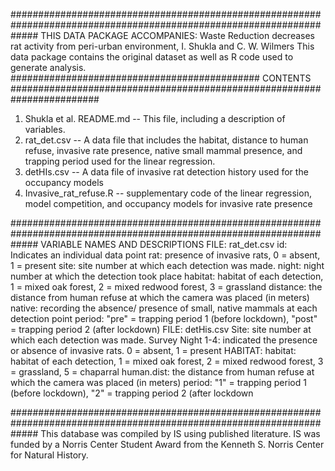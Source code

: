 #####################################################################################################################
THIS DATA PACKAGE ACCOMPANIES: Waste Reduction decreases rat activity from peri-urban environment, I. Shukla and C. W. Wilmers
This data package contains the original dataset as well as R code used to generate analysis.
############################################# CONTENTS ########################################################################
1.	Shukla et al. README.md -- This file, including a description of variables.
2.	rat_det.csv -- A data file that includes the habitat, distance to human refuse, invasive rate presence, native small mammal presence, and trapping period used for the linear regression.
3.	detHIs.csv -- A data file of invasive rat detection history used for the occupancy models
4.	Invasive_rat_refuse.R -- supplementary code of the linear regression, model competition, and occupancy models  for invasive rate presence

   #####################################################################################################################
VARIABLE NAMES AND DESCRIPTIONS
FILE: rat_det.csv
id: Indicates an individual data point
rat: presence of invasive rats, 0 = absent, 1 = present
site: site number at which each detection was made.
night: night number at which the detection took place
habitat: habitat of each detection, 1 = mixed oak forest, 2 = mixed redwood forest, 3 = grassland
distance: the distance from human refuse at which the camera was placed (in meters)
native: recording the absence/ presence of small, native mammals at each detection point
period: "pre" = trapping period 1 (before lockdown), "post" = trapping period 2 (after lockdown)
FILE: detHis.csv
Site: site number at which each detection was made.
Survey Night 1-4: indicated the presence or absence of invasive rats. 0 = absent, 1 = present
HABITAT: habitat: habitat of each detection, 1 = mixed oak forest, 2 = mixed redwood forest, 3 = grassland, 5 = chaparral 
human.dist: the distance from human refuse at which the camera was placed (in meters)
period: "1" = trapping period 1 (before lockdown), "2" = trapping period 2 (after lockdown

#####################################################################################################################
This database was compiled by IS using published literature. IS was funded by a Norris Center Student Award from the Kenneth S. Norris Center for Natural History.




